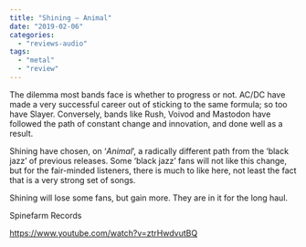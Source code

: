 ```yaml
---
title: "Shining – Animal"
date: "2019-02-06"
categories: 
  - "reviews-audio"
tags: 
  - "metal"
  - "review"
---
```


The dilemma most bands face is whether to progress or not. AC/DC have made a very successful career out of sticking to the same formula; so too have Slayer. Conversely, bands like Rush, Voivod and Mastodon have followed the path of constant change and innovation, and done well as a result.

Shining have chosen, on ‘_Animal_’, a radically different path from the ‘black jazz’ of previous releases. Some ‘black jazz’ fans will not like this change, but for the fair-minded listeners, there is much to like here, not least the fact that is a very strong set of songs.

Shining will lose some fans, but gain more. They are in it for the long haul.

Spinefarm Records

https://www.youtube.com/watch?v=ztrHwdvutBQ
